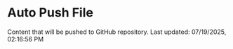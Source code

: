 # Auto Push File

Content that will be pushed to GitHub repository.
Last updated: 07/19/2025, 02:16:56 PM